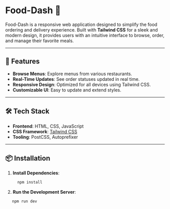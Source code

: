 # Food-Dash 🍔

Food-Dash is a responsive web application designed to simplify the food ordering and delivery experience. Built with **Tailwind CSS** for a sleek and modern design, it provides users with an intuitive interface to browse, order, and manage their favorite meals.

---

## 🚀 Features

- **Browse Menus**: Explore menus from various restaurants.
- **Real-Time Updates**: See order statuses updated in real time.
- **Responsive Design**: Optimized for all devices using Tailwind CSS.
- **Customizable UI**: Easy to update and extend styles.

---

## 🛠️ Tech Stack

- **Frontend**: HTML, CSS, JavaScript
- **CSS Framework**: [Tailwind CSS](https://tailwindcss.com/)
- **Tooling**: PostCSS, Autoprefixer

---

## 📦 Installation

1. **Install Dependencies**:
   ```bash
     npm install
2. **Run the Development Server**:
  ```bash
     npm run dev

